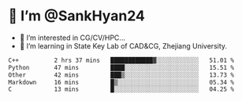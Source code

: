 # 👋 I’m @SankHyan24

- 👀 I’m interested in CG/CV/HPC...
- 🌱 I’m learning in State Key Lab of CAD&CG, Zhejiang University.

<!---
SankHyan24/SankHyan24 is a ✨ special ✨ repository because its `README.md` (this file) appears on your GitHub profile.
You can click the Preview link to take a look at your changes.
--->
<!--START_SECTION:waka-->

```txt
C++          2 hrs 37 mins   ████████████▓░░░░░░░░░░░░   51.01 %
Python       47 mins         ████░░░░░░░░░░░░░░░░░░░░░   15.51 %
Other        42 mins         ███▒░░░░░░░░░░░░░░░░░░░░░   13.73 %
Markdown     16 mins         █▒░░░░░░░░░░░░░░░░░░░░░░░   05.34 %
C            13 mins         █░░░░░░░░░░░░░░░░░░░░░░░░   04.25 %
```

<!--END_SECTION:waka-->
